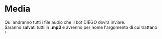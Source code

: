 <h1>Media</h1>
Qui andranno tutti i file audio che il bot DIEGO dovrà inviare.<br>
Saranno salvati tutti in <b>.mp3</b> e avrenno per nome l'argomento di cui trattano !